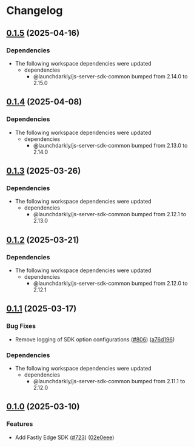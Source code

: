 # Changelog

## [0.1.5](https://github.com/launchdarkly/js-core/compare/fastly-server-sdk-v0.1.4...fastly-server-sdk-v0.1.5) (2025-04-16)


### Dependencies

* The following workspace dependencies were updated
  * dependencies
    * @launchdarkly/js-server-sdk-common bumped from 2.14.0 to 2.15.0

## [0.1.4](https://github.com/launchdarkly/js-core/compare/fastly-server-sdk-v0.1.3...fastly-server-sdk-v0.1.4) (2025-04-08)


### Dependencies

* The following workspace dependencies were updated
  * dependencies
    * @launchdarkly/js-server-sdk-common bumped from 2.13.0 to 2.14.0

## [0.1.3](https://github.com/launchdarkly/js-core/compare/fastly-server-sdk-v0.1.2...fastly-server-sdk-v0.1.3) (2025-03-26)


### Dependencies

* The following workspace dependencies were updated
  * dependencies
    * @launchdarkly/js-server-sdk-common bumped from 2.12.1 to 2.13.0

## [0.1.2](https://github.com/launchdarkly/js-core/compare/fastly-server-sdk-v0.1.1...fastly-server-sdk-v0.1.2) (2025-03-21)


### Dependencies

* The following workspace dependencies were updated
  * dependencies
    * @launchdarkly/js-server-sdk-common bumped from 2.12.0 to 2.12.1

## [0.1.1](https://github.com/launchdarkly/js-core/compare/fastly-server-sdk-v0.1.0...fastly-server-sdk-v0.1.1) (2025-03-17)


### Bug Fixes

* Remove logging of SDK option configurations ([#806](https://github.com/launchdarkly/js-core/issues/806)) ([a76d196](https://github.com/launchdarkly/js-core/commit/a76d19690a7ef5932c36bfc974affc0a192c2d4f))


### Dependencies

* The following workspace dependencies were updated
  * dependencies
    * @launchdarkly/js-server-sdk-common bumped from 2.11.1 to 2.12.0

## [0.1.0](https://github.com/launchdarkly/js-core/compare/fastly-server-sdk-v0.0.1...fastly-server-sdk-v0.1.0) (2025-03-10)


### Features

* Add Fastly Edge SDK ([#723](https://github.com/launchdarkly/js-core/issues/723)) ([02e0eee](https://github.com/launchdarkly/js-core/commit/02e0eeea8678e66911eb28c5ccca59e4956a1457))
